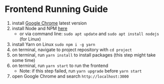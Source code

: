 # Frontend Running Guide
1. install [Google Chrome](https://www.google.com/intl/en_au/chrome/) latest version
2. install Node and NPM [here](https://nodejs.org/en/download/) 
    - or via command line: `sudo apt update` and `sudo apt install nodejs` (for Linux)
3. install Yarn on Linux `sudo npm i -g yarn`
4. on terminal, navigate to project repository with `cd project`
5. on terminal, run `yarn install` to install packages (this step might take some time)
6. on terminal, run `yarn start` to run the frontend
    - Note: if this step failed, run `yarn upgrade` before `yarn start`
7. open Google Chrome and search `http://localhost:3000`
